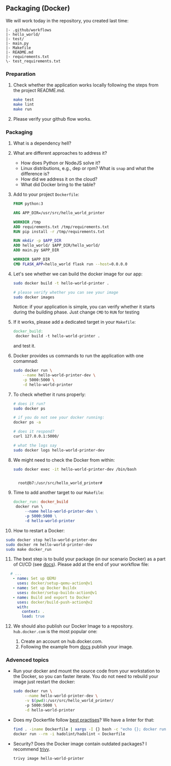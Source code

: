 ## Packaging (Docker)

We will work today in the repository, you created last time:

```
|- .github/workflows
|- hello_world/
|- test/
|- main.py
|- Makefile
|- README.md
|- requirements.txt
\- test_requirements.txt
```

### Preparation

1. Check whether the application works locally following the steps from the project README.md.

   ```bash
   make test
   make lint
   make run
   ```

2. Please verify your github flow works.

### Packaging

1. What is a dependency hell?

2. What are different approaches to address it?

   - How does Python or NodeJS solve it?
   - Linux distributions, e.g., dep or rpm? What is `snap` and what the difference is?
   - How did we address it on the cloud?
   - What did Docker bring to the table?

3. Add to your project `Dockerfile`:

   ```dockerfile
   FROM python:3

   ARG APP_DIR=/usr/src/hello_world_printer

   WORKDIR /tmp
   ADD requirements.txt /tmp/requirements.txt
   RUN pip install -r /tmp/requirements.txt

   RUN mkdir -p $APP_DIR
   ADD hello_world/ $APP_DIR/hello_world/
   ADD main.py $APP_DIR

   WORKDIR $APP_DIR
   CMD FLASK_APP=hello_world flask run --host=0.0.0.0
   ```  

4. Let's see whether we can build the docker image for our app:

   ```bash
   sudo docker build -t hello-world-printer .
   ```

   ```bash
   # please verify whether you can see your image
   sudo docker images 
   ```

   Notice: if your application is simple, you can verify whether it starts during the building phase. Just change `CMD` to `RUN` for testing

5. If it works, please add a dedicated target in your `Makefile`:

   ```makefile
   docker_build:
   	docker build -t hello-world-printer .
   ```

   and test it. 

6. Docker provides us commands to run the application with one comamnad:

   ```bash
   sudo docker run \
       --name hello-world-printer-dev \
       -p 5000:5000 \
       -d hello-world-printer
   ````

7. To check whether it runs properly:

   ```bash
   # does it run?
   sudo docker ps

   # if you do not see your docker running:
   docker ps -a
   ```

   ```bash
   # does it respond?
   curl 127.0.0.1:5000/
   ```

   ```bash
   # what the logs say
   sudo docker logs hello-world-printer-dev
   ```

8. We might need to check the Docker from within: 

   ```bash
   sudo docker exec -it hello-world-printer-dev /bin/bash


     root@b7:/usr/src/hello_world_printer# 
   ```

9. Time to add another target to our `Makefile`:

   ```makefile
   docker_run: docker_build
   	docker run \
   		--name hello-world-printer-dev \
   		-p 5000:5000 \
   		-d hello-world-printer
   ```

10. How to restart a Docker:

   ```bash
   sudo docker stop hello-world-printer-dev 
   sudo docker rm hello-world-printer-dev
   sudo make docker_run
   ```

11. The bext step is to build your package (in our scenario Docker) as a part of CI/CD (see [docs](https://github.com/marketplace/actions/build-and-push-docker-images)). Please add at the end of your workflow file:

   ```yaml
     # ...
      - name: Set up QEMU
        uses: docker/setup-qemu-action@v1
      - name: Set up Docker Buildx
        uses: docker/setup-buildx-action@v1
      - name: Build and export to Docker
        uses: docker/build-push-action@v2
        with:
          context: .
          load: true
   ```

12. We should also publish our Docker Image to a repository. `hub.docker.com` is the most popular one:

    1. Create an account on hub.docker.com.
    2. Following the example from [docs](https://github.com/marketplace/actions/build-and-push-docker-images) publish your image.

<!--
13. Package and software versioning, read http://semver.org/ 

1. Zapoznaj się z opisem i napisz w swoich słowach co to jest Semantic Versioning:



Dlaczego MAY i MUST są z dużej litery?



Co to jest RFC 2119?



Opisz każde z pól następującej wersji:
1.0.1
1.3.2-1
1.4.5+1

2. Co to jest Calver (https://calver.org/)?
-->

### Advenced topics 

- Run your docker and mount the source code from your workstation to the Docker, so you can faster iterate. You do not need to rebuild your image just restart the docker:

  ```bash
  sudo docker run \
       --name hello-world-printer-dev \
       -v $(pwd):/usr/src/hello_world_printer/
       -p 5000:5000 \
       -d hello-world-printer
  ```

- Does my Dockerfile follow [best practises](https://github.com/wojciech12/workshop_kubernetes_and_cloudnative/tree/master/00_docker)? We have a linter for that:

  ```bash
  find . -iname Dockerfile | xargs -I {} bash -c "echo {}; docker run --rm -i hadolint/hadolint < {}"
  docker run --rm -i hadolint/hadolint < Dockerfile
  ```

- Security? Does the Docker image contain outdated packages? I recommend [trivy](https://hub.docker.com/r/aquasec/trivy).

  ```bash
  trivy image hello-world-printer
  ```
